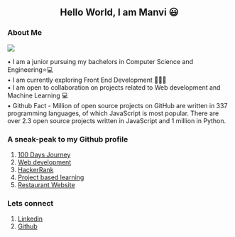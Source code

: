 


<h2 align='center'>Hello World, I am Manvi 😃</h2>


### About Me <br>
![](https://komarev.com/ghpvc/?username=manvi0308)


• I am a junior pursuing my bachelors in Computer Science and Engineering⭐💻 <br>
• I am currently exploring Front End Development 👩🏻‍💻<br>
• I am open to collaboration on projects related to Web development and Machine Learning 💻<br>
• Github Fact - Million of open source projects on GitHub are written in 337 programming languages, of which JavaScript is most popular. There are over 2.3 open source projects written in JavaScript and 1 million in Python.



### A sneak-peak to my Github profile  <br>
1) [100 Days Journey](https://github.com/manvi0308/100DaysOfAlgo) <br>
2) [Web development](https://github.com/manvi0308/Web-development-Practice)<br>
3) [HackerRank](https://github.com/manvi0308/100DaysOfAlgo/tree/master/HackerRank%20Solutions)
4) [Project based learning](https://github.com/manvi0308/Project-Based-Learning)
5) [Restaurant Website](https://github.com/manvi0308/Restaurant-Website)

### Lets connect

1) [Linkedin](https://www.linkedin.com/in/manvi-chaddha-55bb5b18b) <br>
2) [Github](https://github.com/manvi0308)<br>


